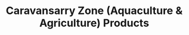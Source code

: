 ---
title: "Caravansarry Zone (Aquaculture & Agriculture) Products"
url: /toledo-city/caravansarry-zone-aquaculture-und-agriculture-products/
shop: Hofladen
---